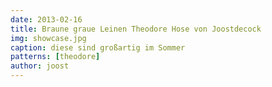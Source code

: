 ```yaml
---
date: 2013-02-16
title: Braune graue Leinen Theodore Hose von Joostdecock
img: showcase.jpg
caption: diese sind großartig im Sommer
patterns: [theodore]
author: joost
---
```

